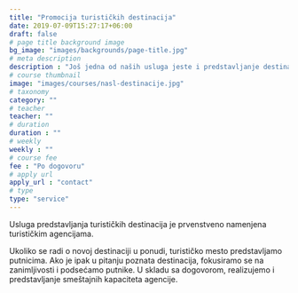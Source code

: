 ```yaml
---
title: "Promocija turističkih destinacija"
date: 2019-07-09T15:27:17+06:00
draft: false
# page title background image
bg_image: "images/backgrounds/page-title.jpg"
# meta description
description : "Još jedna od naših usluga jeste i predstavljanje destinacije."
# course thumbnail
image: "images/courses/nasl-destinacije.jpg"
# taxonomy
category: ""
# teacher
teacher: ""
# duration
duration : ""
# weekly
weekly : ""
# course fee
fee : "Po dogovoru"
# apply url
apply_url : "contact"
# type
type: "service"
---
```


Usluga predstavljanja turističkih destinacija je prvenstveno namenjena turističkim agencijama.

Ukoliko se radi o novoj destinaciji u ponudi, turističko mesto predstavljamo putnicima. Ako je ipak u pitanju poznata destinacija, fokusiramo se na zanimljivosti i podsećamo putnike. U skladu sa dogovorom, realizujemo i predstavljanje smeštajnih kapaciteta agencije.
